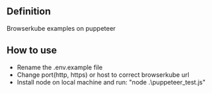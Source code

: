 ## Definition
Browserkube examples on puppeteer

## How to use
* Rename the .env.example file
* Change port(http, https) or host to correct browserkube url
* Install node on local machine and run: "node .\puppeteer_test.js"